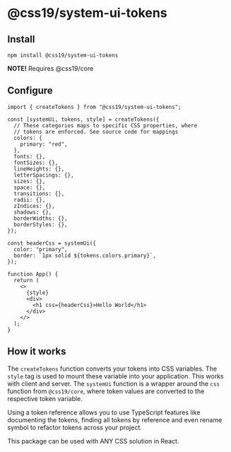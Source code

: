 # @css19/system-ui-tokens

## Install

```shell
npm install @css19/system-ui-tokens
```

**NOTE!** Requires @css19/core

## Configure

```tsx
import { createTokens } from "@css19/system-ui-tokens";

const [systemUi, tokens, style] = createTokens({
  // These categories maps to specific CSS properties, where
  // tokens are enforced. See source code for mappings
  colors: {
    primary: "red",
  },
  fonts: {},
  fontSizes: {},
  lineHeights: {},
  letterSpacings: {},
  sizes: {},
  space: {},
  transitions: {},
  radii: {},
  zIndices: {},
  shadows: {},
  borderWidths: {},
  borderStyles: {},
});

const headerCss = systemUi({
  color: "primary",
  border: `1px solid ${tokens.colors.primary}`,
});

function App() {
  return (
    <>
      {style}
      <div>
        <h1 css={headerCss}>Hello World</h1>
      </div>
    </>
  );
}
```

## How it works

The `createTokens` function converts your tokens into CSS variables. The `style` tag is used to mount these variable into your application. This works with client and server. The `systemUi` function is a wrapper around the `css` function from `@css19/core`, where token values are converted to the respective token variable.

Using a token reference allows you to use TypeScript features like documenting the tokens, finding all tokens by reference and even rename symbol to refactor tokens across your project.

This package can be used with ANY CSS solution in React.
